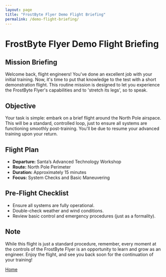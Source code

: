 ```yaml
---
layout: page
title: "FrostByte Flyer Demo Flight Briefing"
permalink: /demo-flight-briefing/
---
```


# FrostByte Flyer Demo Flight Briefing

## Mission Briefing
Welcome back, flight engineers! You've done an excellent job with your initial training. Now, it's time to put that knowledge to the test with a short demonstration flight. This routine mission is designed to let you experience the FrostByte Flyer's capabilities and to 'stretch its legs', so to speak.

## Objective
Your task is simple: embark on a brief flight around the North Pole airspace. This will be a standard, controlled loop, just to ensure all systems are functioning smoothly post-training. You'll be due to resume your advanced training upon your return.

## Flight Plan
- **Departure:** Santa’s Advanced Technology Workshop
- **Route:** North Pole Perimeter
- **Duration:** Approximately 15 minutes
- **Focus:** System Checks and Basic Maneuvering

## Pre-Flight Checklist
- Ensure all systems are fully operational.
- Double-check weather and wind conditions.
- Review basic control and emergency procedures (just as a formality).

## Note
While this flight is just a standard procedure, remember, every moment at the controls of the FrostByte Flyer is an opportunity to learn and grow as an engineer. Enjoy the flight, and see you back soon for the continuation of your training!

[Home](/)
